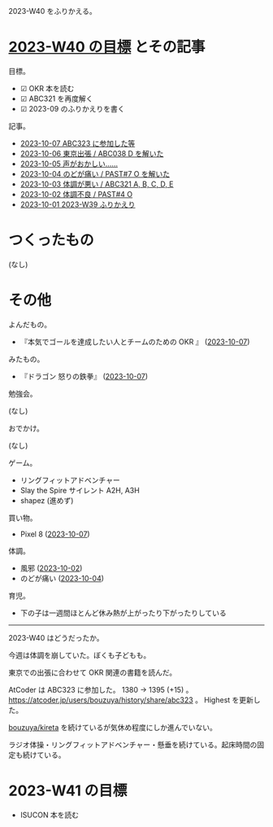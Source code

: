 2023-W40 をふりかえる。

# [2023-W40 の目標][2023-10-01] とその記事

目標。

- ☑ OKR 本を読む
- ☑ ABC321 を再度解く
- ☑ 2023-09 のふりかえりを書く

記事。

- [2023-10-07 ABC323 に参加した等][2023-10-07]
- [2023-10-06 東京出張 / ABC038 D を解いた][2023-10-06]
- [2023-10-05 声がおかしい……][2023-10-05]
- [2023-10-04 のどが痛い / PAST#7 O を解いた][2023-10-04]
- [2023-10-03 体調が悪い / ABC321 A, B, C, D, E][2023-10-03]
- [2023-10-02 体調不良 / PAST#4 O][2023-10-02]
- [2023-10-01 2023-W39 ふりかえり][2023-10-01]

# つくったもの

(なし)

# その他

よんだもの。

- 『本気でゴールを達成したい人とチームのための OKR 』 ([2023-10-07])

みたもの。

- 『ドラゴン 怒りの鉄拳』 ([2023-10-07])

勉強会。

(なし)

おでかけ。

(なし)

ゲーム。

- リングフィットアドベンチャー
- Slay the Spire サイレント A2H, A3H
- shapez (進めず)

買い物。

- Pixel 8 ([2023-10-07])

体調。

- 風邪 ([2023-10-02])
- のどが痛い ([2023-10-04])

育児。

- 下の子は一週間ほとんど休み熱が上がったり下がったりしている

---

2023-W40 はどうだったか。

今週は体調を崩していた。ぼくも子どもも。

東京での出張に合わせて OKR 関連の書籍を読んだ。

AtCoder は ABC323 に参加した。 1380 → 1395 (+15) 。 <https://atcoder.jp/users/bouzuya/history/share/abc323> 。 Highest を更新した。

[bouzuya/kireta] を続けているが気休め程度にしか進んでいない。

ラジオ体操・リングフィットアドベンチャー・懸垂を続けている。起床時間の固定も続けている。

# 2023-W41 の目標

- ISUCON 本を読む

[2023-10-01]: https://blog.bouzuya.net/2023/10/01/
[2023-10-02]: https://blog.bouzuya.net/2023/10/02/
[2023-10-03]: https://blog.bouzuya.net/2023/10/03/
[2023-10-04]: https://blog.bouzuya.net/2023/10/04/
[2023-10-05]: https://blog.bouzuya.net/2023/10/05/
[2023-10-06]: https://blog.bouzuya.net/2023/10/06/
[2023-10-07]: https://blog.bouzuya.net/2023/10/07/
[bouzuya/kireta]: https://github.com/bouzuya/kireta
